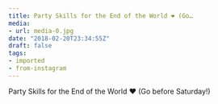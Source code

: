 ```yaml
---
title: Party Skills for the End of the World ❤️ (Go…
media:
- url: media-0.jpg
date: "2018-02-20T23:34:55Z"
draft: false
tags:
- imported
- from-instagram
---
```

Party Skills for the End of the World ❤️ \(Go before Saturday\!\)
